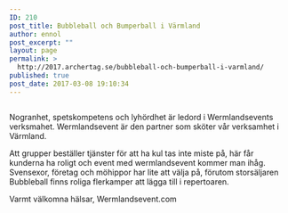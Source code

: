 ```yaml
---
ID: 210
post_title: Bubbleball och Bumperball i Värmland
author: ennol
post_excerpt: ""
layout: page
permalink: >
  http://2017.archertag.se/bubbleball-och-bumperball-i-varmland/
published: true
post_date: 2017-03-08 19:10:34
---
```

<div id="collection0" class="h24_collection h24_first_collection    " data-collection-index="0">
<div id="block_container_89192937" class="block_container presentation_image_block">
<div id="block_89192937">
<div class="h24_normal_text">
<div class="h24_image_block_align h24_image_block_align_left    "><img id="block_img_89192937" class="presentation_image_block_image" title="" src="http://dst15js82dk7j.cloudfront.net/183390/48619546-FAf5B.jpg" alt="" /></div>
</div>
</div>
</div>
<div id="block_container_89178468" class="block_container standard_text_block text_block">
<div id="block_89178468">
<div id="block_89178468_text_content" class="text_content">

Nogranhet, spetskompetens och lyhördhet är ledord i Wermlandsevents verksmahet. Wermlandsevent är den partner som sköter vår verksamhet i Värmland.

Att grupper beställer tjänster för att ha kul tas inte miste på, här får kunderna ha roligt och event med wermlandsevent kommer man ihåg.
Svensexor, företag och möhippor har lite att välja på, förutom storsäljaren Bubbleball finns roliga flerkamper att lägga till i repertoaren.

Varmt välkomna hälsar,
Wermlandsevent.com

</div>
</div>
<div class="clearer"></div>
</div>
</div>
<div id="collection1" class="h24_collection  h24_last_collection   " data-collection-index="1"></div>